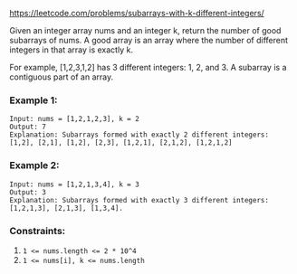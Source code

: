 https://leetcode.com/problems/subarrays-with-k-different-integers/

Given an integer array nums and an integer k, return the number of good subarrays of nums.
A good array is an array where the number of different integers in that array is exactly k.

For example, [1,2,3,1,2] has 3 different integers: 1, 2, and 3.
A subarray is a contiguous part of an array.

### Example 1:
```text
Input: nums = [1,2,1,2,3], k = 2
Output: 7
Explanation: Subarrays formed with exactly 2 different integers: [1,2], [2,1], [1,2], [2,3], [1,2,1], [2,1,2], [1,2,1,2]
```

### Example 2:
```text
Input: nums = [1,2,1,3,4], k = 3
Output: 3
Explanation: Subarrays formed with exactly 3 different integers: [1,2,1,3], [2,1,3], [1,3,4].
```

### Constraints:
1. `1 <= nums.length <= 2 * 10^4`
1. `1 <= nums[i], k <= nums.length`